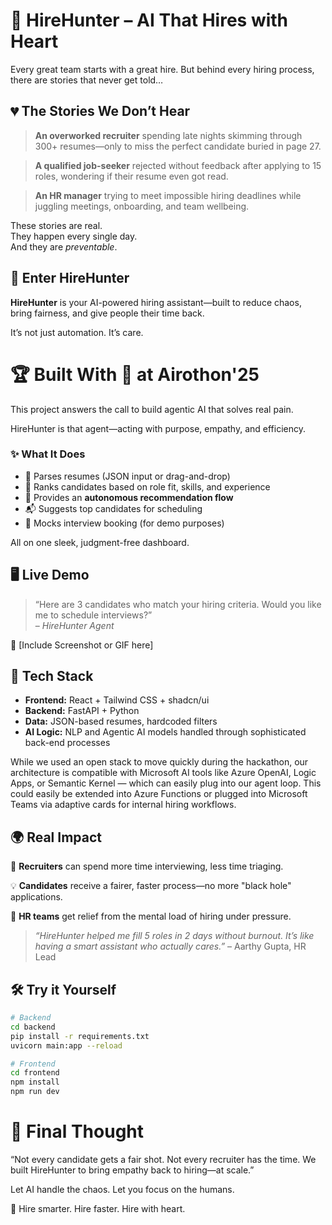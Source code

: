# 🧠 HireHunter – AI That Hires with Heart

Every great team starts with a great hire. But behind every hiring process, there are stories that never get told…

## 💔 The Stories We Don’t Hear

> **An overworked recruiter** spending late nights skimming through 300+ resumes—only to miss the perfect candidate buried in page 27.

> **A qualified job-seeker** rejected without feedback after applying to 15 roles, wondering if their resume even got read.

> **An HR manager** trying to meet impossible hiring deadlines while juggling meetings, onboarding, and team wellbeing.

These stories are real.  
They happen every single day.  
And they are *preventable*.

## 🧠 Enter HireHunter

**HireHunter** is your AI-powered hiring assistant—built to reduce chaos, bring fairness, and give people their time back.

It’s not just automation. It’s care.

# 🏆 Built With 💙 at Airothon'25

This project answers the call to build agentic AI that solves real pain.

HireHunter is that agent—acting with purpose, empathy, and efficiency.

### ✨ What It Does

- 📄 Parses resumes (JSON input or drag-and-drop)
- 🧠 Ranks candidates based on role fit, skills, and experience
- 🔁 Provides an **autonomous recommendation flow**
- 📬 Suggests top candidates for scheduling
- 📅 Mocks interview booking (for demo purposes)

All on one sleek, judgment-free dashboard.

## 🖥️ Live Demo

> “Here are 3 candidates who match your hiring criteria. Would you like me to schedule interviews?”  
> – *HireHunter Agent*

🚀 [Include Screenshot or GIF here]

## 🔧 Tech Stack

- **Frontend:** React + Tailwind CSS + shadcn/ui
- **Backend:** FastAPI + Python
- **Data:** JSON-based resumes, hardcoded filters
- **AI Logic:** NLP and Agentic AI models handled through sophisticated back-end processes

While we used an open stack to move quickly during the hackathon, our architecture is compatible with Microsoft AI tools like Azure OpenAI, Logic Apps, or Semantic Kernel — which can easily plug into our agent loop. This could easily be extended into Azure Functions or plugged into Microsoft Teams via adaptive cards for internal hiring workflows.

## 🌍 Real Impact

💼 **Recruiters** can spend more time interviewing, less time triaging.

💡 **Candidates** receive a fairer, faster process—no more "black hole" applications.

🧘 **HR teams** get relief from the mental load of hiring under pressure.

> *“HireHunter helped me fill 5 roles in 2 days without burnout. It’s like having a smart assistant who actually cares.”* – Aarthy Gupta, HR Lead

## 🛠️ Try it Yourself

```bash
# Backend
cd backend
pip install -r requirements.txt
uvicorn main:app --reload

# Frontend
cd frontend
npm install
npm run dev
```

# 💬 Final Thought

“Not every candidate gets a fair shot. Not every recruiter has the time.
We built HireHunter to bring empathy back to hiring—at scale.”

Let AI handle the chaos.
Let you focus on the humans.

🎯 Hire smarter. Hire faster. Hire with heart.
